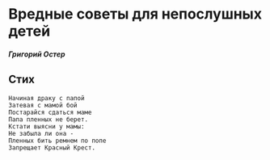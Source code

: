 # Вредные советы для непослушных детей

#### *Григорий Остер*

## Стих



```
Начиная драку с папой  
Затевая с мамой бой  
Постарайся сдаться маме  
Папа пленных не берет.  
Кстати выясни у мамы:  
Не забыла ли она -  
Пленных бить ремнем по попе  
Запрещает Красный Крест.
```
